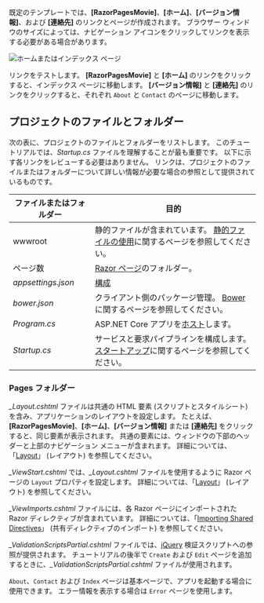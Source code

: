 既定のテンプレートでは、**[RazorPagesMovie]**、**[ホーム]**、**[バージョン情報]**、および **[連絡先]** のリンクとページが作成されます。 ブラウザー ウィンドウのサイズによっては、ナビゲーション アイコンをクリックしてリンクを表示する必要がある場合があります。

![ホームまたはインデックス ページ](../../tutorials/razor-pages/razor-pages-start/_static/home2.png)

リンクをテストします。 **[RazorPagesMovie]** と **[ホーム]** のリンクをクリックすると、インデックス ページに移動します。 **[バージョン情報]** と **[連絡先]** のリンクをクリックすると、それぞれ `About` と `Contact` のページに移動します。

## <a name="project-files-and-folders"></a>プロジェクトのファイルとフォルダー

次の表に、プロジェクトのファイルとフォルダーをリストします。 このチュートリアルでは、*Startup.cs* ファイルを理解することが最も重要です。 以下に示す各リンクをレビューする必要はありません。 リンクは、プロジェクトのファイルまたはフォルダーについて詳しい情報が必要な場合の参照として提供されているものです。

| ファイルまたはフォルダー              | 目的 |
| ----------------- | ------------ | 
| wwwroot | 静的ファイルが含まれています。 [静的ファイルの使用](xref:fundamentals/static-files)に関するページを参照してください。 |
| ページ数 | [Razor ページ](xref:mvc/razor-pages/index)のフォルダー。 | 
| *appsettings.json* | [構成](xref:fundamentals/configuration) |
| *bower.json* | クライアント側のパッケージ管理。 [Bower](xref:client-side/bower) に関するページを参照してください。|
| *Program.cs* | ASP.NET Core アプリを[ホスト](xref:fundamentals/hosting)します。|
| *Startup.cs* | サービスと要求パイプラインを構成します。 [スタートアップ](xref:fundamentals/startup)に関するページを参照してください。|

### <a name="the-pages-folder"></a>Pages フォルダー

*_Layout.cshtml* ファイルは共通の HTML 要素 (スクリプトとスタイルシート) を含み、アプリケーションのレイアウトを設定します。 たとえば、**[RazorPagesMovie]**、**[ホーム]**、**[バージョン情報]** または **[連絡先]** をクリックすると、同じ要素が表示されます。 共通の要素には、ウィンドウの下部のヘッダーと上部のナビゲーション メニューが含まれます。 詳細については、「[Layout](xref:mvc/views/layout)」 (レイアウト) を参照してください。

*_ViewStart.cshtml* では、*_Layout.cshtml* ファイルを使用するように Razor ページの `Layout` プロパティを設定します。 詳細については、「[Layout](xref:mvc/views/layout)」 (レイアウト) を参照してください。

*_ViewImports.cshtml* ファイルには、各 Razor ページにインポートされた Razor ディレクティブが含まれています。 詳細については、「[Importing Shared Directives](xref:mvc/views/layout#importing-shared-directives)」 (共有ディレクティブのインポート) を参照してください。

*_ValidationScriptsPartial.cshtml* ファイルでは、[jQuery](https://jquery.com/) 検証スクリプトへの参照が提供されます。 チュートリアルの後半で `Create` および `Edit` ページを追加するときに、*_ValidationScriptsPartial.cshtml* ファイルが使用されます。

`About`、`Contact` および `Index` ページは基本ページで、アプリを起動する場合に使用できます。 エラー情報を表示する場合は `Error` ページを使用します。